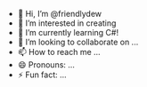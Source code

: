 - 👋 Hi, I’m @friendlydew
- 👀 I’m interested in creating
- 🌱 I’m currently learning C#!
- 💞️ I’m looking to collaborate on ...
- 📫 How to reach me ...
- 😄 Pronouns: ...
- ⚡ Fun fact: ...

<!---
friendlydew/friendlydew is a ✨ special ✨ repository because its `README.md` (this file) appears on your GitHub profile.
You can click the Preview link to take a look at your changes.
--->
